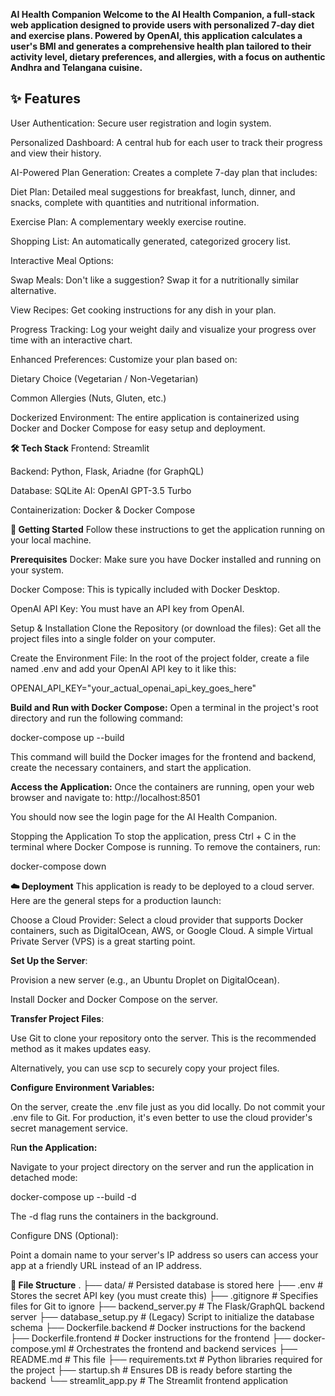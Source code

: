 **AI Health Companion
Welcome to the AI Health Companion, a full-stack web application designed to provide users with personalized 7-day diet and exercise plans. Powered by OpenAI, this application calculates a user's BMI and generates a comprehensive health plan tailored to their activity level, dietary preferences, and allergies, with a focus on authentic Andhra and Telangana cuisine.**

## ✨ Features
User Authentication: Secure user registration and login system.

Personalized Dashboard: A central hub for each user to track their progress and view their history.

AI-Powered Plan Generation: Creates a complete 7-day plan that includes:

Diet Plan: Detailed meal suggestions for breakfast, lunch, dinner, and snacks, complete with quantities and nutritional information.

Exercise Plan: A complementary weekly exercise routine.

Shopping List: An automatically generated, categorized grocery list.

Interactive Meal Options:

Swap Meals: Don't like a suggestion? Swap it for a nutritionally similar alternative.

View Recipes: Get cooking instructions for any dish in your plan.

Progress Tracking: Log your weight daily and visualize your progress over time with an interactive chart.

Enhanced Preferences: Customize your plan based on:

Dietary Choice (Vegetarian / Non-Vegetarian)

Common Allergies (Nuts, Gluten, etc.)

Dockerized Environment: The entire application is containerized using Docker and Docker Compose for easy setup and deployment.

**🛠️ Tech Stack**
Frontend: Streamlit

Backend: Python, Flask, Ariadne (for GraphQL)

Database: SQLite
AI: OpenAI GPT-3.5 Turbo

Containerization: Docker & Docker Compose

**🚀 Getting Started**
Follow these instructions to get the application running on your local machine.

**Prerequisites**
Docker: Make sure you have Docker installed and running on your system.

Docker Compose: This is typically included with Docker Desktop.

OpenAI API Key: You must have an API key from OpenAI.

Setup & Installation
Clone the Repository (or download the files):
Get all the project files into a single folder on your computer.

Create the Environment File:
In the root of the project folder, create a file named .env and add your OpenAI API key to it like this:

OPENAI_API_KEY="your_actual_openai_api_key_goes_here"

**Build and Run with Docker Compose:**
Open a terminal in the project's root directory and run the following command:

docker-compose up --build

This command will build the Docker images for the frontend and backend, create the necessary containers, and start the application.

**Access the Application:**
Once the containers are running, open your web browser and navigate to:
http://localhost:8501

You should now see the login page for the AI Health Companion.

Stopping the Application
To stop the application, press Ctrl + C in the terminal where Docker Compose is running. To remove the containers, run:

docker-compose down

**☁️ Deployment**
This application is ready to be deployed to a cloud server. Here are the general steps for a production launch:

Choose a Cloud Provider:
Select a cloud provider that supports Docker containers, such as DigitalOcean, AWS, or Google Cloud. A simple Virtual Private Server (VPS) is a great starting point.

**Set Up the Server**:

Provision a new server (e.g., an Ubuntu Droplet on DigitalOcean).

Install Docker and Docker Compose on the server.

**Transfer Project Files**:

Use Git to clone your repository onto the server. This is the recommended method as it makes updates easy.

Alternatively, you can use scp to securely copy your project files.

**Configure Environment Variables:**

On the server, create the .env file just as you did locally. Do not commit your .env file to Git. For production, it's even better to use the cloud provider's secret management service.

R**un the Application:**

Navigate to your project directory on the server and run the application in detached mode:

docker-compose up --build -d

The -d flag runs the containers in the background.

Configure DNS (Optional):

Point a domain name to your server's IP address so users can access your app at a friendly URL instead of an IP address.

**📁 File Structure**
.
├── data/                     # Persisted database is stored here
├── .env                      # Stores the secret API key (you must create this)
├── .gitignore                # Specifies files for Git to ignore
├── backend_server.py         # The Flask/GraphQL backend server
├── database_setup.py         # (Legacy) Script to initialize the database schema
├── Dockerfile.backend        # Docker instructions for the backend
├── Dockerfile.frontend       # Docker instructions for the frontend
├── docker-compose.yml        # Orchestrates the frontend and backend services
├── README.md                 # This file
├── requirements.txt          # Python libraries required for the project
├── startup.sh                # Ensures DB is ready before starting the backend
└── streamlit_app.py          # The Streamlit frontend application
